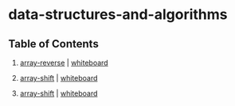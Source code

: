 # data-structures-and-algorithms

## Table of Contents

1. [array-reverse](../master/challenges/arrayReverse) | [whiteboard](../master/assets/array-reverse.jpg)

2. [array-shift](../master/challenges/arrayShift) | [whiteboard](../master/assets/array-shift.jpg)

3. [array-shift](../master/challenges/arrayBinarySearch) | [whiteboard](../master/assets/array-binary-search.jpg)
